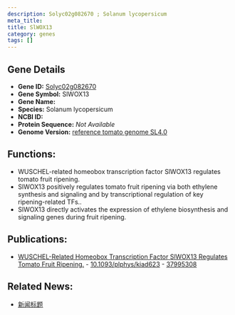 ```yaml
---
description: Solyc02g082670 ; Solanum lycopersicum
meta_title:
title: SlWOX13
category: genes
tags: []
---
```


## Gene Details
- **Gene ID:**	[Solyc02g082670](https://www.maizegdb.org/gene_center/gene/Solyc02g082670)
- **Gene Symbol:** SlWOX13
- **Gene Name:** 
- **Species:** Solanum lycopersicum
- **NCBI ID:** [  ]()
- **Protein Sequence:** *Not Available*
- **Genome Version:** [reference tomato genome SL4.0]()

## Functions:
   - WUSCHEL-related homeobox transcription factor SlWOX13 regulates tomato fruit ripening.
   - SlWOX13 positively regulates tomato fruit ripening via both ethylene synthesis and signaling and by transcriptional regulation of key ripening-related TFs..
   - SlWOX13 directly activates the expression of ethylene biosynthesis and signaling genes during fruit ripening.

## Publications:
   - [WUSCHEL-Related Homeobox Transcription Factor SlWOX13 Regulates Tomato Fruit Ripening.]( https://academic.oup.com/plphys/advance-article/doi/10.1093/plphys/kiad623/7444315?login=true ) - [10.1093/plphys/kiad623]( https://academic.oup.com/plphys/advance-article/doi/10.1093/plphys/kiad623/7444315?login=true ) - [37995308](https://pubmed.ncbi.nlm.nih.gov/37995308/)

## Related News:
   - [新闻标题](https://mp.weixin.qq.com/s?__biz=Mzg3MDEwNDEyMg==&mid=2247559890&idx=4&sn=9bde4cfef8f60a3f7842d1d087ce73e9&chksm=bb7115952ccd0b7f1a68bb9ea0ee512ddc1e223e8fb034e6a2141a52336a58c2befd5c1c2a41&scene=27#wechat_redirect)
